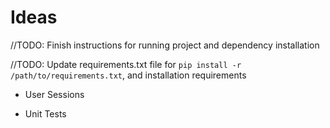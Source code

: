 # Ideas

//TODO: Finish instructions for running project and dependency installation

//TODO: Update requirements.txt file for `pip install -r /path/to/requirements.txt`, and installation requirements

- User Sessions

- Unit Tests
